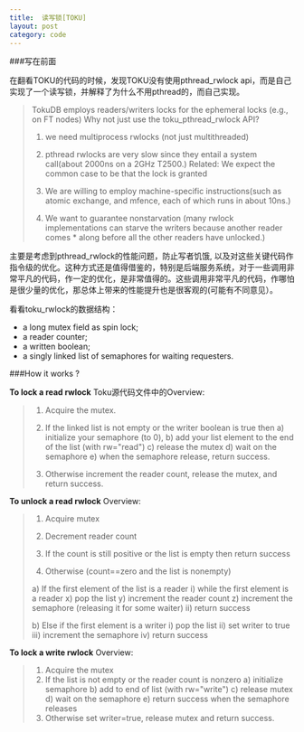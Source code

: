 ```yaml
---
title:  读写锁[TOKU]
layout: post
category: code
---
```


###写在前面

在翻看TOKU的代码的时候，发现TOKU没有使用pthread_rwlock api，而是自己实现了一个读写锁，并解释了为什么不用pthread的，而自己实现。

> TokuDB employs readers/writers locks for the ephemeral locks (e.g.,
>    on FT nodes) Why not just use the toku_pthread_rwlock API?
>  1) we need multiprocess rwlocks (not just multithreaded)
>
>  2) pthread rwlocks are very slow since they entail a system call(about 2000ns on a 2GHz T2500.)
>  Related: We expect the common case to be that the lock is granted
>
>  3) We are willing to employ machine-specific instructions(such as atomic exchange, and mfence, each of which runs in about 10ns.)
>
>  4) We want to guarantee nonstarvation (many rwlock implementations can starve the writers because another reader
>    comes * along before all the other readers have unlocked.)

主要是考虑到pthread_rwlock的性能问题，防止写者饥饿, 以及对这些关键代码作指令级的优化。这种方式还是值得借鉴的，特别是后端服务系统，对于一些调用非常平凡的代码，作一定的优化，是非常值得的。这些调用非常平凡的代码，作哪怕是很少量的优化，那总体上带来的性能提升也是很客观的(可能有不同意见）。

看看toku_rwlock的数据结构：
+ a long mutex field as spin lock;
+ a reader counter;
+ a written boolean;
+ a singly linked list of semaphores for waiting requesters.

###How it works ?

**To lock a read rwlock**
Toku源代码文件中的Overview:
>1) Acquire the mutex.
>
>2) If the linked list is not empty or the writer boolean is true
>then
>a) initialize your semaphore (to 0),
>b) add your list element to the end of the list (with  rw="read")
>c) release the mutex
>d) wait on the semaphore
>e) when the semaphore release, return success.
>
>3) Otherwise increment the reader count, release the mutex, and return success.

**To unlock a read rwlock**
Overview:
>1) Acquire mutex
>
>2) Decrement reader count
>
>3) If the count is still positive or the list is empty then return success
>
>4) Otherwise (count==zero and the list is nonempty)
>
>  a) If the first element of the list is a reader
>    i) while the first element is a reader
>      x) pop the list
>      y) increment the reader count
>      z) increment the semaphore (releasing it for some waiter)
>   ii) return success
>
>  b) Else if the first element is a writer
>    i) pop the list
>    ii) set writer to true
>    iii) increment the semaphore
>    iv) return success

**To lock a write rwlock**
Overview:
>1) Acquire the mutex
>2) If the list is not empty or the reader count is nonzero
>   a) initialize semaphore
>   b) add to end of list (with rw="write")
>   c) release mutex
>   d) wait on the semaphore
>   e) return success when the semaphore releases
>3) Otherwise set writer=true, release mutex and return success.
